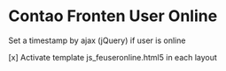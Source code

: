 Contao Fronten User Online
=====================

Set a timestamp by ajax (jQuery) if user is online

[x] Activate template js_feuseronline.html5 in each layout